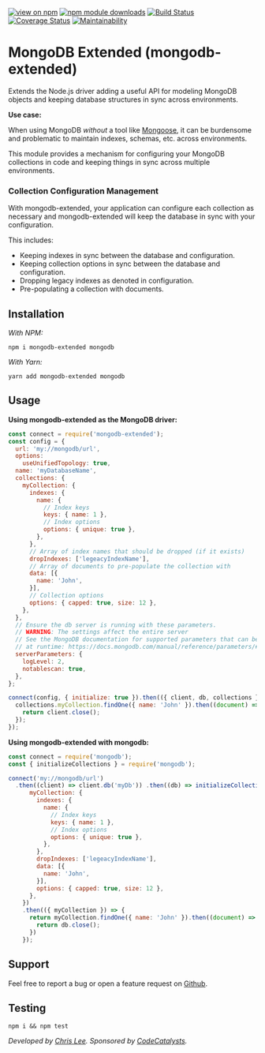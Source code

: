 [![view on npm](http://img.shields.io/npm/v/mongodb-extended.svg)](https://www.npmjs.org/package/mongodb-extended)
[![npm module downloads](http://img.shields.io/npm/dt/mongodb-extended.svg)](https://www.npmjs.org/package/mongodb-extended)
[![Build Status](https://travis-ci.com/speedytwenty/mongodb-extended.svg?branch=master)](https://travis-ci.com/speedytwenty/mongodb-extended)
[![Coverage Status](https://coveralls.io/repos/github/speedytwenty/mongodb-extended/badge.svg?branch=master)](https://coveralls.io/github/speedytwenty/mongodb-extended?branch=master)
[![Maintainability](https://codeclimate.com/github/speedytwenty/mongodb-extended/badges/gpa.svg)](https://codeclimate.com/github/speedytwenty/mongodb-extended/maintainability)

# MongoDB Extended (mongodb-extended)

Extends the Node.js driver adding a useful API for modeling MongoDB objects and
keeping database structures in sync across environments.

**Use case:**

When using MongoDB _without_ a tool like [Mongoose](https://mongoosejs.com/), it
can be burdensome and problematic to maintain indexes, schemas, etc. across
environments.

This module provides a mechanism for configuring your MongoDB collections in
code and keeping things in sync across multiple environments.

### Collection Configuration Management

With mongodb-extended, your application can configure each collection as necessary
and mongodb-extended will keep the database in sync with your configuration.

This includes:

* Keeping indexes in sync between the database and configuration.
* Keeping collection options in sync between the database and configuration.
* Dropping legacy indexes as denoted in configuration.
* Pre-populating a collection with documents.

## Installation

*With NPM:*

`npm i mongodb-extended mongodb`

*With Yarn:*

`yarn add mongodb-extended mongodb`

## Usage

**Using mongodb-extended as the MongoDB driver:**

```js
const connect = require('mongodb-extended');
const config = {
  url: 'my://mongodb/url',
  options:
    useUnifiedTopology: true,
  name: 'myDatabaseName',
  collections: {
    myCollection: {
      indexes: {
        name: {
          // Index keys
          keys: { name: 1 },
          // Index options
          options: { unique: true },
        },
      },
      // Array of index names that should be dropped (if it exists)
      dropIndexes: ['legeacyIndexName'],
      // Array of documents to pre-populate the collection with
      data: [{
        name: 'John',
      }],
      // Collection options
      options: { capped: true, size: 12 },
    },
  },
  // Ensure the db server is running with these parameters.
  // WARNING: The settings affect the entire server
  // See the MongoDB documentation for supported parameters that can be changed
  // at runtime: https://docs.mongodb.com/manual/reference/parameters/#diagnostic-parameters
  serverParameters: {
    logLevel: 2,
    notablescan: true,
  },
};

connect(config, { initialize: true }).then(({ client, db, collections }) => {
  collections.myCollection.findOne({ name: 'John' }).then((document) => {
    return client.close();
  });
});
```

**Using mongodb-extended with mongodb:**

```js
const connect = require('mongodb');
const { initializeCollections } = require('mongodb');

connect('my://mongodb/url')
  .then((client) => client.db('myDb')) .then((db) => initializeCollections(db, {
      myCollection: {
        indexes: {
          name: {
            // Index keys
            keys: { name: 1 },
            // Index options
            options: { unique: true },
          },
        },
        dropIndexes: ['legeacyIndexName'],
        data: [{
          name: 'John',
        }],
        options: { capped: true, size: 12 },
      },
    })
    .then(({ myCollection }) => {
      return myCollection.findOne({ name: 'John' }).then((document) => {
        return db.close();
      })
    });
```

## Support

Feel free to report a bug or open a feature request on [Github](https://github.com/speedytwenty/mongodb-extended).

## Testing

`npm i && npm test`

_Developed by [Chris Lee](https://github.com/speedytwenty). Sponsored by [CodeCatalysts](https://github.com/codecatalysts)._
